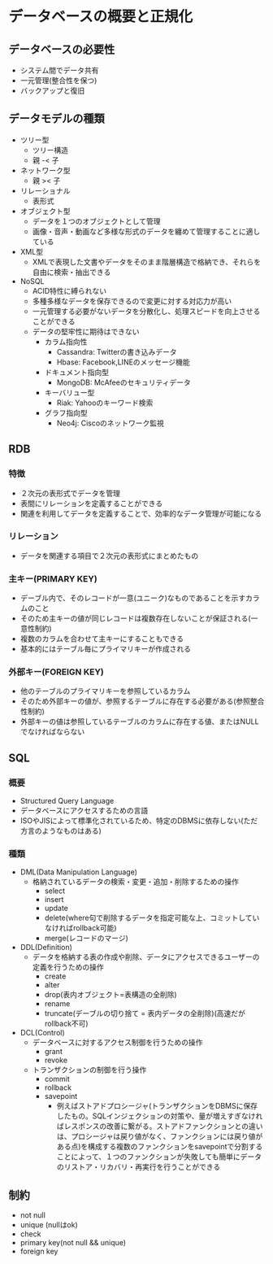 
# データベースの概要と正規化

## データベースの必要性

- システム間でデータ共有
- 一元管理(整合性を保つ)
- バックアップと復旧

## データモデルの種類

- ツリー型
  - ツリー構造
  - 親 -< 子
- ネットワーク型
  - 親 >< 子
- リレーショナル
  - 表形式
- オブジェクト型
  - データを１つのオブジェクトとして管理
  - 画像・音声・動画など多様な形式のデータを纏めて管理することに適している
- XML型
  - XMLで表現した文書やデータをそのまま階層構造で格納でき、それらを自由に検索・抽出できる
- NoSQL
  - ACID特性に縛られない
  - 多種多様なデータを保存できるので変更に対する対応力が高い
  - 一元管理する必要がないデータを分散化し、処理スピードを向上させることができる
  - データの堅牢性に期待はできない
    - カラム指向性
      - Cassandra: Twitterの書き込みデータ
      - Hbase: Facebook,LINEのメッセージ機能  
    - ドキュメント指向型
      - MongoDB: McAfeeのセキュリティデータ
    - キーバリュー型
      - Riak: Yahooのキーワード検索
    - グラフ指向型
      - Neo4j: Ciscoのネットワーク監視

## RDB

### 特徴

- ２次元の表形式でデータを管理
- 表間にリレーションを定義することができる
- 関連を利用してデータを定義することで、効率的なデータ管理が可能になる

### リレーション

- データを関連する項目で２次元の表形式にまとめたもの

### 主キー(PRIMARY KEY)

- デーブル内で、そのレコードが一意(ユニーク)なものであることを示すカラムのこと
- そのため主キーの値が同じレコードは複数存在しないことが保証される(一意性制約)
- 複数のカラムを合わせて主キーにすることもできる
- 基本的にはテーブル毎にプライマリキーが作成される

### 外部キー(FOREIGN KEY)

- 他のテーブルのプライマリキーを参照しているカラム
- そのため外部キーの値が、参照するテーブルに存在する必要がある(参照整合性制約)
- 外部キーの値は参照しているテーブルのカラムに存在する値、またはNULLでなければならない

## SQL

### 概要

- Structured Query Language
- データベースにアクセスするための言語
- ISOやJISによって標準化されているため、特定のDBMSに依存しない(ただ方言のようなものはある)

### 種類

- DML(Data Manipulation Language)
  - 格納されているデータの検索・変更・追加・削除するための操作
    - select
    - insert
    - update
    - delete(where句で削除するデータを指定可能な上、コミットしていなければrollback可能)
    - merge(レコードのマージ)
- DDL(Definition)
  - データを格納する表の作成や削除、データにアクセスできるユーザーの定義を行うための操作
    - create
    - alter
    - drop(表内オブジェクト=表構造の全削除)
    - rename
    - truncate(デーブルの切り捨て = 表内データの全削除)(高速だがrollback不可)
- DCL(Control)
  - データベースに対するアクセス制御を行うための操作
    - grant
    - revoke
  - トランザクションの制御を行う操作
    - commit
    - rollback
    - savepoint
      - 例えばストアドプロシージャ(トランザクションをDBMSに保存したもの。SQLインジェクションの対策や、量が増えすぎなければレスポンスの改善に繋がる。ストアドファンクションとの違いは、プロシージャは戻り値がなく、ファンクションには戻り値がある点)を構成する複数のファンクションをsavepointで分割することによって、１つのファンクションが失敗しても簡単にデータのリストア・リカバリ・再実行を行うことができる

## 制約

- not null
- unique (nullはok)
- check
- primary key(not null && unique)
- foreign key
